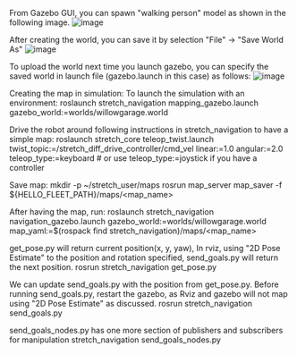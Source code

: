 From Gazebo GUI, you can spawn "walking person" model as shown in the following image.
![image](https://github.com/user-attachments/assets/fa5eb445-1b0f-48dd-a7c2-b9f8992bc962)

After creating the world, you can save it by selection "File" -> "Save World As"
![image](https://github.com/user-attachments/assets/63c95f1b-ac60-4e57-b425-357e152c5fa6)

To upload the world next time you launch gazebo, you can specify the saved world in launch file (gazebo.launch in this case) as follows:
![image](https://github.com/user-attachments/assets/5ae549b5-3931-4d8f-b6f3-cc32d035ce5a)

Creating the map in simulation:
To launch the simulation with an environment:
roslaunch stretch_navigation mapping_gazebo.launch gazebo_world:=worlds/willowgarage.world

Drive the robot around following instructions in stretch_navigation to have a simple map:
roslaunch stretch_core teleop_twist.launch twist_topic:=/stretch_diff_drive_controller/cmd_vel linear:=1.0 angular:=2.0 teleop_type:=keyboard # or use teleop_type:=joystick if you have a controller

Save map:
mkdir -p ~/stretch_user/maps
rosrun map_server map_saver -f ${HELLO_FLEET_PATH}/maps/<map_name>

After having the map, run:
roslaunch stretch_navigation navigation_gazebo.launch gazebo_world:=worlds/willowgarage.world map_yaml:=$(rospack find stretch_navigation)/maps/<map_name>

get_pose.py will return current position(x, y, yaw), In rviz, using "2D Pose Estimate" to the position and rotation specified, send_goals.py will return the next position. 
rosrun stretch_navigation get_pose.py

We can update send_goals.py with the position from get_pose.py. Before running send_goals.py, restart the gazebo, as Rviz and gazebo will not map using "2D Pose Estimate" as discussed.
rosrun stretch_navigation send_goals.py

send_goals_nodes.py has one more section of publishers and subscribers for manipulation
stretch_navigation send_goals_nodes.py 
